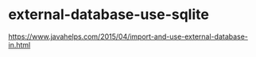 # external-database-use-sqlite
https://www.javahelps.com/2015/04/import-and-use-external-database-in.html
